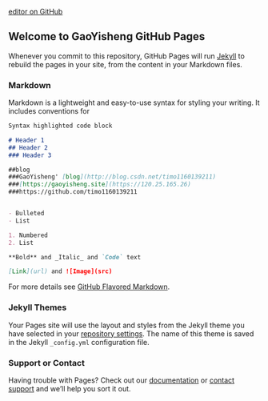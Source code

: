 [editor on GitHub](https://github.com/timo1160139211/timo1160139211.github.io/edit/master/README.md)
## Welcome to GaoYisheng GitHub Pages






Whenever you commit to this repository, GitHub Pages will run [Jekyll](https://jekyllrb.com/) to rebuild the pages in your site, from the content in your Markdown files.

### Markdown

Markdown is a lightweight and easy-to-use syntax for styling your writing. It includes conventions for

```markdown
Syntax highlighted code block

# Header 1
## Header 2
### Header 3

##blog   
###GaoYisheng' [blog](http://blog.csdn.net/timo1160139211)
###[https://gaoyisheng.site](https://120.25.165.26)
###https://github.com/timo1160139211


- Bulleted
- List

1. Numbered
2. List

**Bold** and _Italic_ and `Code` text

[Link](url) and ![Image](src)
```

For more details see [GitHub Flavored Markdown](https://guides.github.com/features/mastering-markdown/).

### Jekyll Themes

Your Pages site will use the layout and styles from the Jekyll theme you have selected in your [repository settings](https://github.com/timo1160139211/timo1160139211.github.io/settings). The name of this theme is saved in the Jekyll `_config.yml` configuration file.

### Support or Contact

Having trouble with Pages? Check out our [documentation](https://help.github.com/categories/github-pages-basics/) or [contact support](https://github.com/contact) and we’ll help you sort it out.
